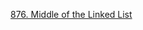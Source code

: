 [876. Middle of the Linked List](https://leetcode.com/problems/middle-of-the-linked-list/description/?envType=daily-question&envId=2024-03-09)